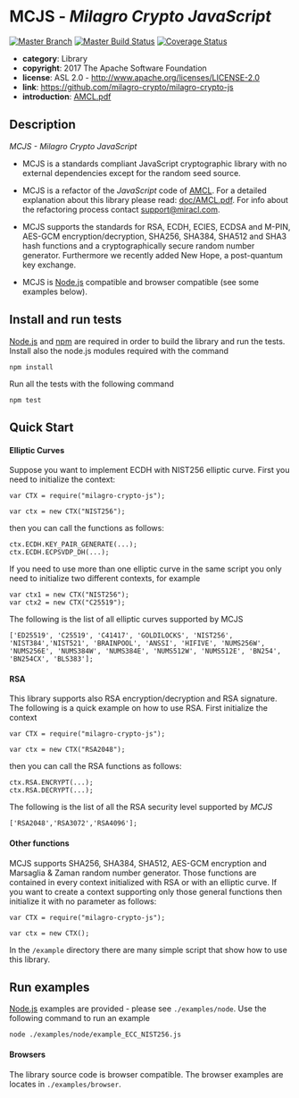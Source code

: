 # MCJS - *Milagro Crypto JavaScript*

[![Master Branch](https://img.shields.io/badge/-master:-gray.svg)](https://github.com/milagro-crypto/milagro-crypto-js/tree/master)
[![Master Build Status](https://secure.travis-ci.org/milagro-crypto/milagro-crypto-js.png?branch=master)](https://travis-ci.org/milagro-crypto/milagro-crypto-js?branch=master)
[![Coverage Status](https://coveralls.io/repos/github/milagro-crypto/milagro-crypto-js/badge.svg?branch=master)](https://coveralls.io/github/milagro-crypto/milagro-crypto-js?branch=master)


* **category**:    Library
* **copyright**:   2017 The Apache Software Foundation
* **license**:     ASL 2.0 - http://www.apache.org/licenses/LICENSE-2.0
* **link**:        https://github.com/milagro-crypto/milagro-crypto-js
* **introduction**: [AMCL.pdf](doc/AMCL.pdf)

## Description

*MCJS - Milagro Crypto JavaScript*

* MCJS is a standards compliant JavaScript cryptographic library with no external dependencies except for the random seed source.

* MCJS is a refactor of the *JavaScript* code of [AMCL](https://github.com/miracl/amcl). For a detailed explanation about this library please read: [doc/AMCL.pdf](doc/AMCL.pdf). For info about the refactoring process contact support@miracl.com.

* MCJS supports the standards for RSA, ECDH, ECIES, ECDSA and M-PIN, AES-GCM encryption/decryption, SHA256, SHA384, SHA512 and SHA3 hash functions and a cryptographically secure random number generator. Furthermore we recently added New Hope, a post-quantum key exchange.

* MCJS is [Node.js](https://nodejs.org/en/) compatible and browser compatible (see some examples below).

## Install and run  tests

[Node.js](https://nodejs.org/en/) and [npm](https://www.npmjs.com/) are required in order to build the library and run the tests. Install also the node.js modules required with the command

```
npm install
```

Run all the tests with the following command

```
npm test
```

## Quick Start
#### Elliptic Curves
Suppose you want to implement ECDH with NIST256 elliptic curve. First you need to initialize the context:

```
var CTX = require("milagro-crypto-js");

var ctx = new CTX("NIST256");
```
then you can call the functions as follows:
```
ctx.ECDH.KEY_PAIR_GENERATE(...);
ctx.ECDH.ECPSVDP_DH(...);
```
If you need to use more than one elliptic curve in the same script you only need to initialize two different contexts, for example
```
var ctx1 = new CTX("NIST256");
var ctx2 = new CTX("C25519");
```
The following is the list of all elliptic curves supported by MCJS
```
['ED25519', 'C25519', 'C41417', 'GOLDILOCKS', 'NIST256', 'NIST384','NIST521', 'BRAINPOOL', 'ANSSI', 'HIFIVE', 'NUMS256W', 'NUMS256E', 'NUMS384W', 'NUMS384E', 'NUMS512W', 'NUMS512E', 'BN254', 'BN254CX', 'BLS383'];
```
#### RSA
This library supports also RSA encryption/decryption and RSA signature. The following is a quick example on how to use RSA. First initialize the context
```
var CTX = require("milagro-crypto-js");

var ctx = new CTX("RSA2048");
```
then you can call the RSA functions as follows:
```
ctx.RSA.ENCRYPT(...);
ctx.RSA.DECRYPT(...);
```
The following is the list of all the RSA security level supported by *MCJS*
```
['RSA2048','RSA3072','RSA4096'];
```
#### Other functions
MCJS supports SHA256, SHA384, SHA512, AES-GCM encryption and Marsaglia & Zaman random number generator. Those functions are contained in every context initialized with RSA or with an elliptic curve. If you want to create a context supporting only those general functions then initialize it with no parameter as follows:
```
var CTX = require("milagro-crypto-js");

var ctx = new CTX();
```
In the `/example` directory there are many simple script that show how to use this library.


## Run examples

[Node.js](https://nodejs.org/en/) examples are provided - please see `./examples/node`. Use the following command to run an example

```
node ./examples/node/example_ECC_NIST256.js
```

#### Browsers

The library source code is browser compatible. The browser examples are locates in `./examples/browser`.
